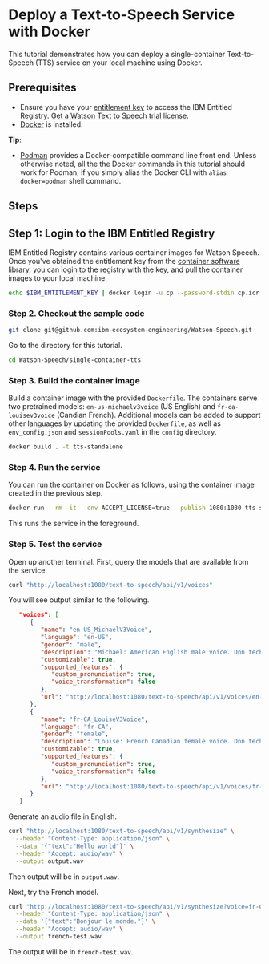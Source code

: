 # Deploy a Text-to-Speech Service with Docker

This tutorial demonstrates how you can deploy a single-container Text-to-Speech (TTS) service on your local machine using Docker.

## Prerequisites

- Ensure you have your [entitlement key](https://myibm.ibm.com/products-services/containerlibrary) to access the IBM Entitled Registry. [Get a Watson Text to Speech trial license](https://www.ibm.com/account/reg/us-en/subscribe?formid=urx-51758).
- [Docker](https://docs.docker.com/get-docker/) is installed.

**Tip**:

- [Podman](https://podman.io/getting-started/installation) provides a Docker-compatible command line front end. Unless otherwise noted, all the the Docker commands in this tutorial should work for Podman, if you simply alias the Docker CLI with `alias docker=podman` shell command.

## Steps

## Step 1: Login to the IBM Entitled Registry

IBM Entitled Registry contains various container images for Watson Speech. Once you've obtained the entitlement key from the [container software library](https://myibm.ibm.com/products-services/containerlibrary), you can login to the registry with the key, and pull the container images to your local machine.

```sh
echo $IBM_ENTITLEMENT_KEY | docker login -u cp --password-stdin cp.icr.io
```

### Step 2. Checkout the sample code

```sh
git clone git@github.com:ibm-ecosystem-engineering/Watson-Speech.git
```

Go to the directory for this tutorial.

```sh
cd Watson-Speech/single-container-tts
```

### Step 3. Build the container image

Build a container image with the provided `Dockerfile`. The containers serve two pretrained models: `en-us-michaelv3voice` (US English) and `fr-ca-louisev3voice` (Candian French). Additional models can be added to support other languages by updating the provided `Dockerfile`, as well as `env_config.json` and `sessionPools.yaml` in the `config` directory.

```sh
docker build . -t tts-standalone
```

### Step 4. Run the service

You can run the container on Docker as follows, using the container image created in the previous step.

```sh
docker run --rm -it --env ACCEPT_LICENSE=true --publish 1080:1080 tts-standalone
```

This runs the service in the foreground.

### Step 5. Test the service

Open up another terminal. First, query the models that are available from the service.

```sh
curl "http://localhost:1080/text-to-speech/api/v1/voices"
```

You will see output similar to the following.

```json
   "voices": [
      {
         "name": "en-US_MichaelV3Voice",
         "language": "en-US",
         "gender": "male",
         "description": "Michael: American English male voice. Dnn technology.",
         "customizable": true,
         "supported_features": {
            "custom_pronunciation": true,
            "voice_transformation": false
         },
         "url": "http://localhost:1080/text-to-speech/api/v1/voices/en-US_MichaelV3Voice"
      },
      {
         "name": "fr-CA_LouiseV3Voice",
         "language": "fr-CA",
         "gender": "female",
         "description": "Louise: French Canadian female voice. Dnn technology.",
         "customizable": true,
         "supported_features": {
            "custom_pronunciation": true,
            "voice_transformation": false
         },
         "url": "http://localhost:1080/text-to-speech/api/v1/voices/fr-CA_LouiseV3Voice"
      }
   ]
```

Generate an audio file in English.

```sh
curl "http://localhost:1080/text-to-speech/api/v1/synthesize" \
  --header "Content-Type: application/json" \
  --data '{"text":"Hello world"}' \
  --header "Accept: audio/wav" \
  --output output.wav
```

Then output will be in `output.wav`.

Next, try the French model.

```sh
curl "http://localhost:1080/text-to-speech/api/v1/synthesize?voice=fr-CA_LouiseV3Voice" \
  --header "Content-Type: application/json" \
  --data '{"text":"Bonjour le monde."}' \
  --header "Accept: audio/wav" \
  --output french-test.wav
```

The output will be in `french-test.wav`.
